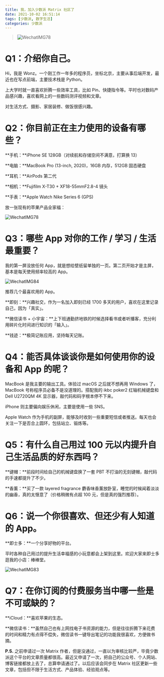 ```yaml
---
title: 我，加入少数派 Matrix 社区了
date: 2021-10-02 16:51:14
tags: [少数派, 数字生活]
categories: 少数派
---
```


> ![WechatIMG78](https://raw.githubusercontent.com/Wonz5130/My-Private-ImgHost/master/img/WechatIMG78-20211002170824063.jpeg)

<!--more-->

# Q1：介绍你自己。

Hi，我是 Wonz。一个刚工作一年多的程序员，坐标北京，主要从事后端开发，最近也在写点前端，主要技术栈是 Python。

上大学时就一直喜欢折腾一些效率工具，比如 Pin、快捷指令等。平时也对数码产品感兴趣，喜欢看网上的一些数码测评视频和文章。

对生活方式、摄影、家居装修、做饭很感兴趣。

# Q2：你目前正在主力使用的设备有哪些？

**手机：**iPhone SE 128GB（对续航和存储空间不满意，打算换 13）

**电脑：**MacBook Pro (13-inch, 2020)，16GB 内存，512GB 固态硬盘

**耳机：**AirPods 第二代

**相机：**Fujifilm X-T30  + XF18-55mmF2.8-4 镜头

**手表：**Apple Watch Nike Series 6 (GPS)

放一张现有的苹果产品全家福：

![WechatIMG78](https://raw.githubusercontent.com/Wonz5130/My-Private-ImgHost/master/img/WechatIMG78.jpeg)

# Q3：哪些 App 对你的工作 / 学习 / 生活最重要？

我的第一屏没放任何 App，就是想给壁纸留单独的一页。第二页开始才是主屏，基本是每天使用频率较高的 App。

![WechatIMG84](https://raw.githubusercontent.com/Wonz5130/My-Private-ImgHost/master/img/WechatIMG84.jpeg)

推荐几个最喜欢用的 App。

**即刻：**兴趣社交，作为一名加入即刻已经 1700 多天的用户，喜欢在这里记录自己，因为「真实」。

**微信读书 + 小宇宙：**上下班通勤挤地铁的时候选择看书或者听播客，充分利用碎片化时间进行知识的「输入」。

**钱迹：**极简记账应用，坚持每天记账。

# Q4：能否具体谈谈你是如何使用你的设备和 App 的呢？

MacBook 是我主要的输出工具。体验过 macOS 之后就不想再用 Windows 了，MacBook 号称程序员必备不是没道理的。搭配我的 ikbc poker2 红轴机械键盘和 Dell U2720QM 4K 显示器，敲代码和码字根本停不下来。

iPhone 则主要偏向娱乐休闲，主要是使用一些 SNS。

Apple Watch 作为手机的副屏，能够及时收到一些重要短信或者推送。每天也会关注一下是否合上圆环，包括站立、锻炼等。

# Q5：有什么自己用过 100 元以内提升自己生活品质的好东西吗？

**键帽：**前段时间给自己的机械键盘换了一套 PBT 不打油的无刻键帽，敲代码的手速都提升了不少。

**香薰：**买了一款 layered fragrance 麝香味香薰放卧室，睡觉的时候闻着淡淡的幽香，真的太惬意了（价格稍微有点超 100 元，但是真的强烈推荐）。

# Q6：说一个你很喜欢、但还少有人知道的 App。

**即士多：**一个分享好物的平台。

平时各种自己用过的提升生活幸福感的小玩意都会上架到这里。欢迎大家来即士多逛我的小店：棒棒堂。

![WechatIMG83](https://raw.githubusercontent.com/Wonz5130/My-Private-ImgHost/master/img/WechatIMG83.jpeg)

# Q7：在你订阅的付费服务当中哪一些是不可或缺的？

**iCloud：**喜欢苹果的生态。

**微信读书：**虽然自己也有上网找电子书资源的能力，但是往往折腾下来花费的时间和精力有点得不偿失，微信读书一键导出笔记的功能我很喜欢，方便做书摘。

**P.S.** 之前申请过一次 Matrix 作者，但是没通过，一直以为审核比较严，毕竟少数派这个平台的文章质量都很高。最近又申请了一次，把自己的公众号、个人网站、博客链接都放上去了，总算申请通过了。以后应该会同步在 Matrix 社区更新一些文章，包括但不限于生活方式、产品体验、经验观点等。
